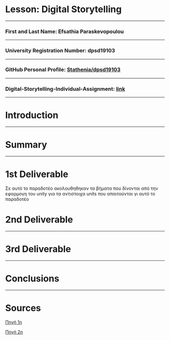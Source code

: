 # Lesson: Digital Storytelling
<hr>

### First and Last Name: Efsathia Paraskevopoulou 
<hr>

### University Registration Number: dpsd19103
<hr>

### GitHub Personal Profile: [Stathenia/dpsd19103](https://github.com/Stathenia)
<hr>

### Digital-Storytelling-Individual-Assignment: [link](https://github.com/Stathenia/Digital-Storytelling-Individual-Assignment)
<hr>

# Introduction
<hr>


# Summary
<hr>


# 1st Deliverable
</p> Σε αυτό το παραδοτέο ακολουθηθηκαν τα βήματα που δίνονται από την εφαρμογη του unity για τα αντιστοιχα units που απαιτούνται γι αυτό το παραδοτέο </p>


# 2nd Deliverable
<hr>



# 3rd Deliverable 
<hr>


# Conclusions
<hr>


# Sources
[Πηγή 1η](https://learn.unity.com/course/real-time-animated-storytelling?tab=overview&uv=2019.4)  

[Πηγή 2η](https://docs.github.com/en/get-started/writing-on-github/working-with-saved-replies/about-saved-replies)
